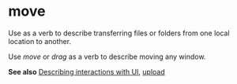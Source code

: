 # move

Use as a verb to describe transferring files or folders from one local location to another.

Use *move* or *drag* as a verb to describe moving any window.

**See also** [Describing interactions with UI](~/procedures-instructions/describing-interactions-with-ui.md), [upload](../u/upload.md)
